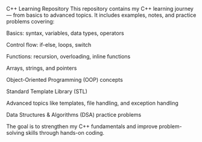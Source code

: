 C++ Learning Repository
This repository contains my C++ learning journey — from basics to advanced topics.
It includes examples, notes, and practice problems covering:

Basics: syntax, variables, data types, operators

Control flow: if-else, loops, switch

Functions: recursion, overloading, inline functions

Arrays, strings, and pointers

Object-Oriented Programming (OOP) concepts

Standard Template Library (STL)

Advanced topics like templates, file handling, and exception handling

Data Structures & Algorithms (DSA) practice problems

The goal is to strengthen my C++ fundamentals and improve problem-solving skills through hands-on coding.

